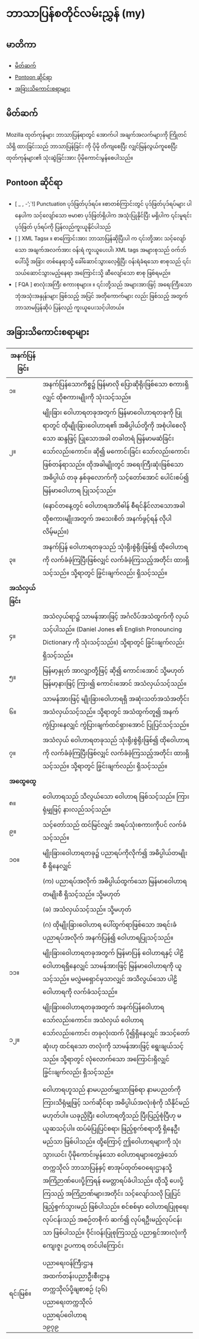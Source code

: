 # ​ဘာသာပြန်စတိုင်လမ်းညွှန် (my)

## မာတိကာ
 - [မိတ်ဆက်](#မိတ်ဆက်)
 - [Pontoon ဆိုင်ရာ](#pontoon-ဆိုင်ရာ)
 - [အခြားသိကောင်းစရာများ](#အခြားသိကောင်းစရာများ)

## မိတ်ဆက်
Mozilla ထုတ်ကုန်များ ဘာသာပြန်ရာတွင် အောက်ပါ အချက်အလက်များကို ကြိုတင်သိရှိ ထားခြင်းသည် ဘာသာပြန်ခြင်း ကို ပိုမို တိကျစေပြီး လျှင်မြန်လွယ်ကူစေပြီး ​ထုတ်ကုန်များ၏ သုံးဆွဲခြင်းအား ပိုမိုကောင်းမွန်စေပါသည်။

## Pontoon ဆိုင်ရာ
*   [ _ , -’;`!] Punctuation ပုဒ်ဖြတ်ပုဒ်ရပ်။    ။စာတစ်ကြာင်းတွင် ပုဒ်ဖြတ်ပုဒ်ရပ်များ ပါနေပါက သင့်လျော်သော ဗမာစာ ပုဒ်ဖြတ်ရှိပါက အသုံးပြုနိုင်ပြီး မရှိပါက ၎င်းမူရင်း ပုဒ်ဖြတ် ပုဒ်ရပ်ကို ပြန်လည်ကူးယူနိုင်ပါသည်
*   [ <a href="%(link)s"></a> ] XML Tags။    ။ စာကြောင်းအား ဘာသာပြန်ဆိုပြီးပါ က ၎င်းတို့အား သင့်လျော်သော အချက်အလက်အား ဝန်းရံ ကူးယူပေးပါ၊ XML tags အများစုသည် ဝက်ဘ် ပေါ်သို့ အခြား တစ်နေရာသို့ ခေါ်ဆောင်သွားလေ့ရှိပြီး ဝန်းရံခံရသော စာစုသည် ၎င်းသယ်ဆောင်သွားမည့်နေရာ အကြောင်းသို့ ဆီလျော်သော စာစု ဖြစ်ရမည်။
*   [ FQA ] စာလုံးအကြီး စကားစုများ။    ။ ၎င်းတို့သည် အများအားဖြင့် အရေးကြီးသော ဘုံအသုံးအနှုန်းများ ဖြစ်သည့် အပြင် အတိုကောက်များ လည်း ဖြစ်သည့် အတွက် ဘာသာမပြန်ဆိုပဲ ပြန်လည် ကူးယူပေးသင့်ပါတယ်။

## အခြားသိကောင်းစရာများ

| အနက်ပြန်ခြင်း   |                                                              |
| --------------- | ------------------------------------------------------------ |
| ၁။              | အနက်ပြန်သောကိစ္စ၌ မြန်မာလို ပြောဆိုရိုးဖြစ်သော စကားရှိလျှင် ထိုစကားမျိုးကို သုံးသင့်သည်။ |
| ၂။              | မျိုးခြား  ဝေါဟာရတခုအတွက် မြန်မာဝေါဟာရတခုကို ပြုရာတွင် ထိုမျိုးခြားဝေါဟာရ၏  အဓိပ္ပါယ်တို့ကို အစုံပါစေလိုသော ဆန္ဒဖြင့် ပြုသောအခါ တခါတရံ  မြန်မာမဆံခြင်း သော်လည်းကောင်း၊ ဆို၍ မကောင်းခြင်း သော်လည်းကောင်း  ဖြစ်တန်ရာသည်။ ထိုအခါမျိုးတွင် အရေးကြီးဆုံးဖြစ်သော အဓိပ္ပါယ် တခု  နှစ်ခုလောက်ကို သင့်တော်အောင် ပေါင်းစပ်၍ မြန်မာဝေါဟာရ ပြုသင့်သည်။ |
|                 | (နောင်တနေ့တွင် ဝေါဟာရအဘိဓါန် စီရင်နိုင်လာသောအခါ ထိုစကားမျိုးအတွက် အသေးစိတ် အနက်ဖွင့်ရန် လိုပါလိမ့်မည်။) |
| ၃။              | အနက်ပြန်  ဝေါဟာရတခုသည် သုံးရိုးစွဲရိုးဖြစ်၍ ထိုဝေါဟာရကို လက်ခံခဲ့ကြပြီးဖြစ်လျှင်  လက်ခံခဲ့ကြသည့်အတိုင်း ထားရှိသင့်သည်။ သို့ရာတွင် ခြွင်းချက်လည်း  ရှိသင့်သည်။ |
| **အသံလှယ်ခြင်း** |                                                              |
| ၄။              | အသံလှယ်ရာ၌  သာမန်အားဖြင့် အင်္ဂလိပ်အသံထွက်ကို လှယ်သင့်ပါသည်။ (Daniel Jones ၏  English Pronouncing Dictionary ကို သုံးသင့်သည်။) သို့ရာတွင်  ခြွင်းချက်လည်း ရှိသင့်သည်။ |
| ၅။              | မြန်မာ့နှုတ် အာလျှာတို့ဖြင့် ဆို၍ ကောင်းအောင် သို့မဟုတ် မြန်မာ့နားဖြင့် ကြား၍ ကောင်းအောင် အသံလှယ်သင့်သည်။ |
| ၆။              | သာမန်အားဖြင့်  မျိုးခြားဝေါဟာရရှိ အဆုံးသတ်အသံအတိုင်း အသံလှယ်သင့်သည်။ သို့ရာတွင်  အသံထွက်တူ၍ အနက်ကွဲပြားနေလျှင် ကွဲပြားချက်ထင်ရှားအောင် ပြုပြင်သင့်သည်။ |
| ၇။              | အသံလှယ်  ဝေါဟာရတခုသည် သုံးရိုးစွဲရိုးဖြစ်၍ ထိုဝေါဟာရကို လက်ခံခဲ့ကြပြီးဖြစ်လျှင်  လက်ခံခဲ့ကြသည့်အတိုင်း ထားရှိသင့်သည်။ သို့ရာတွင် ခြွင်းချက်လည်း  ရှိသင့်သည်။ |
| **အထွေထွေ**     |                                                              |
| ၈။              | ဝေါဟာရသည် သိလွယ်သော ဝေါဟာရ ဖြစ်သင့်သည်။ ကြားရုံမျှဖြင့် နားလည်သင့်သည်။ |
| ၉။              | သင့်တော်သည် ထင်မြင်လျှင် အရပ်သုံးစကားကိုပင် လက်ခံသင့်သည်။           |
| ၁၀။             | မျိုးခြားဝေါဟာရတခု၌ ပညာရပ်ကိုလိုက်၍ အဓိပ္ပါယ်တမျိုးစီ ရှိနေလျှင်          |
|                 | (က) ပညာရပ်အလိုက် အဓိပ္ပါယ်ထွက်သော မြန်မာဝေါဟာရ တမျိုးစီ ရှိသင့်သည်။ သို့မဟုတ် |
|                 | (ခ) အသံလှယ်သင့်သည်။ သို့မဟုတ်                                      |
|                 | (ဂ) ထိုမျိုးခြားဝေါဟာရ ပေါ်ထွက်ရာဖြစ်သော အရင်းခံပညာရပ်အလိုက် အနက်ပြန်၍ ဝေါဟာရပြုသင့်သည်။ |
| ၁၁။             | မျိုးခြားဝေါဟာရတခုအတွက်  မြန်မာပြန် ဝေါဟာရနှင့် ပါဠိဝေါဟာရရှိနေလျှင် သာမန်အားဖြင့်  မြန်မာဝေါဟာရကို ယူသင့်သည်။ မလွှဲမရှောင်မှသာလျှင် အသိလွယ်သော  ပါဠိဝေါဟာရကို လက်ခံသင့်သည်။ |
| ၁၂။             | မျိုးခြားဝေါဟာရတခုအတွက်  အနက်ပြန်ဝေါဟာရသော်လည်းကောင်း၊ အသံလှယ် ဝေါဟာရသော်လည်းကောင်း တခုလုံးထက်  ပို၍ရှိနေလျှင် အသင့်တော်ဆုံးဟု ထင်ရသော တလုံးကို သာမန်အားဖြင့်  ရွေးချယ်သင့်သည်။ သို့ရာတွင် လုံလောက်သော အကြောင်းရှိလျှင် ခြွင်းချက်လည်း  ရှိသင့်သည်။ |
|                 |                                                              |
|                 | ဝေါဟာရဟူသည် နာမပညတ်မျှသာဖြစ်ရာ နာမပညတ်ကို ကြားသိရုံမျှဖြင့် သက်ဆိုင်ရာ အဓိပ္ပါယ်အလုံးစုံကို သိနိုင်မည် မဟုတ်ပါ။      ယခုညှိပြီး ဝေါဟာရတို့သည် ပြီးပြည့်စုံပြီဟု မယူဆသင့်ပါ။  ထပ်မံပြုပြင်စရာ၊ ဖြည့်စွက်စရာတို့ ရှိနေဦးမည်သာ ဖြစ်ပါသည်။ ထို့ကြောင့်  ဤဝေါဟာရများကို သုံးသွားယင်း ပိုမိုကောင်းမွန်သော ဝေါဟာရများတွေ့ခဲ့သော်  တက္ကသိုလ် ဘာသာပြန်နှင့် စာအုပ်ထုတ်ဝေရေးဌာနသို့ အကြံဉာဏ်ပေးပို့ကြရန်  မေတ္တာရပ်ခံပါသည်။ ထိုသို့ ပေးပို့ကြသည့် အကြံဉာဏ်များအတိုင်း  သင့်လျော်သလို ပြုပြင်ဖြည့်စွက်သွားမည် ဖြစ်ပါသည်။ စင်စစ်မှာ  ဝေါဟာရပြုစုရေးလုပ်ငန်းသည် အစဉ်တစိုက် ဆက်၍ လုပ်ရဦးမည့်လုပ်ငန်းသာ  ဖြစ်ပါသည်။      ဝိုင်းဝန်းပြုစုကြသည့် ပညာရှင်အားလုံးကို ကျေးဇူး ဥပကာရ တင်ပါကြောင်း |
|                 |                                                              |
| ရင်းမြစ်။       | ပညာရေးဝန်ကြီးဌာန<br />အထက်တန်းပညာဦးစီးဌာန<br />တက္ကသိုလ်ပို့ချစာစဉ် (၃၆)<br />ပညာရေးတက္ကသိုလ်<br />ပညာရပ်ဝေါဟာရ<br />၁၉၇၉ |

